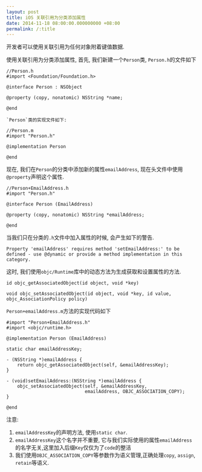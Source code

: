 ```yaml
---
layout: post
title: iOS 关联引用为分类添加属性
date: 2014-11-18 08:00:00.000000000 +08:00
permalink: /:title
---
```




开发者可以使用关联引用为任何对象附着键值数据.

使用关联引用为分类添加属性, 首先, 我们新建一个`Person`类, `Person.h`的文件如下

```
//Person.h
#import <Foundation/Foundation.h>

@interface Person : NSObject

@property (copy, nonatomic) NSString *name;

@end

`Person`类的实现文件如下:

//Person.m
#import "Person.h"

@implementation Person

@end
```

现在, 我们在`Person`的分类中添加新的属性`emailAddress`, 现在头文件中使用`@property`声明这个属性.

```
//Person+EmailAddress.h	
#import "Person.h"

@interface Person (EmailAddress)

@property (copy, nonatomic) NSString *emailAddress;

@end
```

当我们只在分类的`.h`文件中加入属性的时候, 会产生如下的警告.

	Property 'emailAddress' requires method 'setEmailAddress:' to be defined - use @dynamic or provide a method implementation in this category.
	
这时, 我们使用`objc/Runtime`库中的动态方法为生成获取和设置属性的方法.

```
id objc_getAssociatedObject(id object, void *key)

void objc_setAssociatedObject(id object, void *key, id value, objc_AssociationPolicy policy)
```
	
`Person+emailAddress.m`方法的实现代码如下

```
#import "Person+EmailAddress.h"
#import <objc/runtime.h>

@implementation Person (EmailAddress)

static char emailAddressKey;

- (NSString *)emailAddress {
    return objc_getAssociatedObject(self, &emailAddressKey);
}

- (void)setEmailAddress:(NSString *)emailAddress {
    objc_setAssociatedObject(self, &emailAddressKey,
                             emailAddress, OBJC_ASSOCIATION_COPY);
}

@end
```

注意:

1. `emailAddressKey`的声明方法, 使用`static char`.
2. `emailAddressKey`这个名字并不重要, 它与我们实际使用的属性`emailAddress`的名字无关,这里加入后缀`Key`仅仅为了`code`的整洁
3. 我们使用`OBJC_ASSOCIATION_COPY`等参数作为语义管理,正确处理`copy`, `assign`, `retain`等语义.

